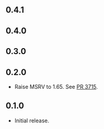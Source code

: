 ## 0.4.1

## 0.4.0

<!-- Update to libp2p-swarm v0.45.0 -->

## 0.3.0


## 0.2.0

- Raise MSRV to 1.65.
  See [PR 3715].

[PR 3715]: https://github.com/libp2p/rust-libp2p/pull/3715

## 0.1.0

- Initial release.
